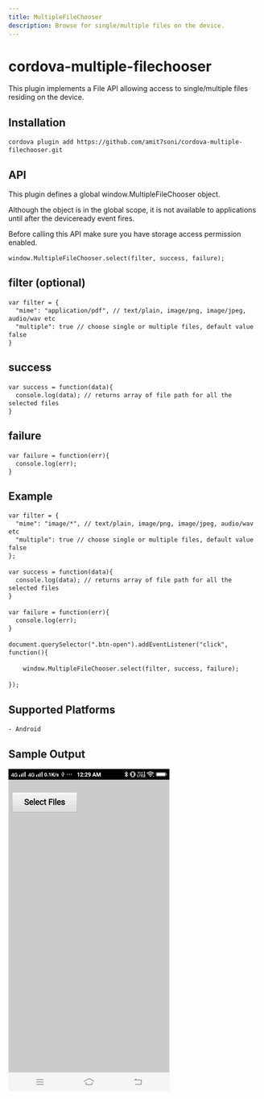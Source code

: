 ```yaml
---
title: MultipleFileChooser
description: Browse for single/multiple files on the device.
---
```


# cordova-multiple-filechooser

This plugin implements a File API allowing access to single/multiple files residing on the device.

## Installation

    cordova plugin add https://github.com/amit7soni/cordova-multiple-filechooser.git
    

## API

This plugin defines a global window.MultipleFileChooser object.

Although the object is in the global scope, it is not available to applications until after the deviceready event fires.

Before calling this API make sure you have storage access permission enabled.

    window.MultipleFileChooser.select(filter, success, failure);
    
## filter (optional)
    var filter = { 
      "mime": "application/pdf", // text/plain, image/png, image/jpeg, audio/wav etc
      "multiple": true // choose single or multiple files, default value false
    } 
    
## success
    var success = function(data){
      console.log(data); // returns array of file path for all the selected files
    }
    
## failure
    var failure = function(err){
      console.log(err);
    }
    
## Example
    var filter = { 
	  "mime": "image/*", // text/plain, image/png, image/jpeg, audio/wav etc
	  "multiple": true // choose single or multiple files, default value false
	};

	var success = function(data){
	  console.log(data); // returns array of file path for all the selected files
	}

	var failure = function(err){
	  console.log(err);
	}
    
    document.querySelector(".btn-open").addEventListener("click", function(){

    	window.MultipleFileChooser.select(filter, success, failure);

    });
    
## Supported Platforms
    - Android

## Sample Output
![Alt Text](sample.gif)
    
